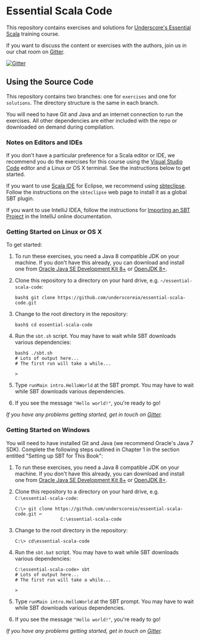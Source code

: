 # Essential Scala Code

This repository contains exercises and solutions for
[Underscore's Essential Scala][course] training course.

If you want to discuss the content or exercises with the authors,
join us in our chat room on [Gitter][gitter].

[![Gitter](https://badges.gitter.im/Join%20Chat.svg)][gitter]

## Using the Source Code

This repository contains two branches: one for `exercises` and one for `solutions`.
The directory structure is the same in each branch.

You will need to have Git and Java and an internet connection to run the exercises.
All other dependencies are either included with the repo
or downloaded on demand during compilation.

### Notes on Editors and IDEs

If you don't have a particular preference for a Scala editor or IDE,
we recommend you do the exercises for this course using
the [Visual Studio Code][vscode] editor and a Linux or OS X terminal.
See the instructions below to get started.

If you want to use [Scala IDE][scala-ide] for Eclipse,
we recommend using [sbteclipse][sbteclipse].
Follow the instructions on the `sbteclipse` web page to install it as a global SBT plugin.

If you want to use IntelliJ IDEA,
follow the instructions for [Importing an SBT Project][intellij-setup]
in the IntelliJ online documentation.

### Getting Started on Linux or OS X

To get started:

1. To run these exercises, you need a Java 8 compatible JDK on your machine.
   If you don't have this already, you can download and install one from 
   [Oracle Java SE Development Kit 8+][oraclejdk] or 
   [OpenJDK 8+][openjdk].

2. Clone this repository to a directory on your hard drive,
   e.g. `~/essential-scala-code`:

   ~~~
   bash$ git clone https://github.com/underscoreio/essential-scala-code.git
   ~~~

3. Change to the root directory in the repository:

   ~~~
   bash$ cd essential-scala-code
   ~~~

4. Run the `sbt.sh` script.
   You may have to wait while SBT downloads various dependencies:

   ~~~
   bash$ ./sbt.sh
   # Lots of output here...
   # The first run will take a while...

   >
   ~~~

5. Type `runMain intro.HelloWorld` at the SBT prompt.
   You may have to wait while SBT downloads various dependencies.

5. If you see the message `"Hello world!"`, you're ready to go!

*If you have any problems getting started, get in touch on [Gitter][gitter].*

### Getting Started on Windows

You will need to have installed Git and Java (we recommend Oracle's Java 7 SDK).
Complete the following steps outlined in Chapter 1 in the section entitled
"Setting up SBT for This Book":

1. To run these exercises, you need a Java 8 compatible JDK on your machine.
   If you don't have this already, you can download and install one from 
   [Oracle Java SE Development Kit 8+][oraclejdk] or 
   [OpenJDK 8+][openjdk].

2. Clone this repository to a directory on your hard drive,
   e.g. `C:\essential-scala-code`:

   ~~~
   C:\> git clone https://github.com/underscoreio/essential-scala-code.git ↩
                    C:\essential-scala-code
   ~~~

3. Change to the root directory in the repository:

   ~~~
   C:\> cd\essential-scala-code
   ~~~

4. Run the `sbt.bat` script.
   You may have to wait while SBT downloads various dependencies:

   ~~~
   C:\essential-scala-code> sbt
   # Lots of output here...
   # The first run will take a while...

   >
   ~~~

5. Type `runMain intro.HelloWorld` at the SBT prompt.
   You may have to wait while SBT downloads various dependencies.

6. If you see the message `"Hello world!"`, you're ready to go!

*If you have any problems getting started, get in touch on [Gitter][gitter].*


[course]: http://underscore.io/training/courses/essential-scala
[atom]: https://atom.io
[vscode]: https://code.visualstudio.com
[scala-ide]: http://scala-ide.org
[sbteclipse]: https://github.com/typesafehub/sbteclipse
[intellij-idea]: https://www.jetbrains.com/idea
[intellij-setup]: https://www.jetbrains.com/help/idea/2016.1/getting-started-with-sbt.html#import_project
[gitter]: https://gitter.im/underscoreio/scala?utm_source=essential-scala-readme&utm_medium=badge&utm_campaign=essential-scala
[oraclejdk]: http://www.oracle.com/technetwork/java/javase/downloads/jdk8-downloads-2133151.html
[openjdk]: http://openjdk.java.net/install/
